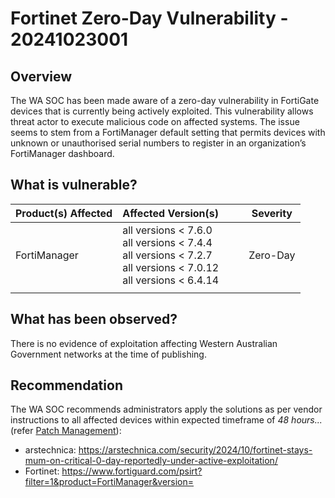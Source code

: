 # Fortinet Zero-Day Vulnerability - 20241023001

## Overview

The WA SOC has been made aware of a zero-day vulnerability in FortiGate devices that is currently being actively exploited. This vulnerability allows threat actor to execute malicious code on affected systems. The issue seems to stem from a FortiManager default setting that permits devices with unknown or unauthorised serial numbers to register in an organization’s FortiManager dashboard.

## What is vulnerable?

| Product(s) Affected | Affected Version(s)                                                                                                               |     |     | Severity |
| ------------------- | --------------------------------------------------------------------------------------------------------------------------------- | --- | --- | -------- |
| FortiManager        | all versions \< 7.6.0 <br> all versions \< 7.4.4 <br>all versions \< 7.2.7  <br>all versions \< 7.0.12 <br>all versions \< 6.4.14 |     |     | Zero-Day |
|                     |                                                                                                                                   |     |     |          |

## What has been observed?

There is no evidence of exploitation affecting Western Australian Government networks at the time of publishing.

## Recommendation

The WA SOC recommends administrators apply the solutions as per vendor instructions to all affected devices within expected timeframe of *48 hours...* (refer [Patch Management](../guidelines/patch-management.md)):

- arstechnica: <https://arstechnica.com/security/2024/10/fortinet-stays-mum-on-critical-0-day-reportedly-under-active-exploitation/>
- Fortinet: <https://www.fortiguard.com/psirt?filter=1&product=FortiManager&version=>

